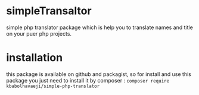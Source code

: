 # simpleTransaltor
simple php translator package which is help you to translate names and title on your puer php projects.

# installation
this package is available on github and packagist, so for install and use this package you just need to install it by composer :
<code>composer require kbabolhavaeji/simple-php-translator</code>


